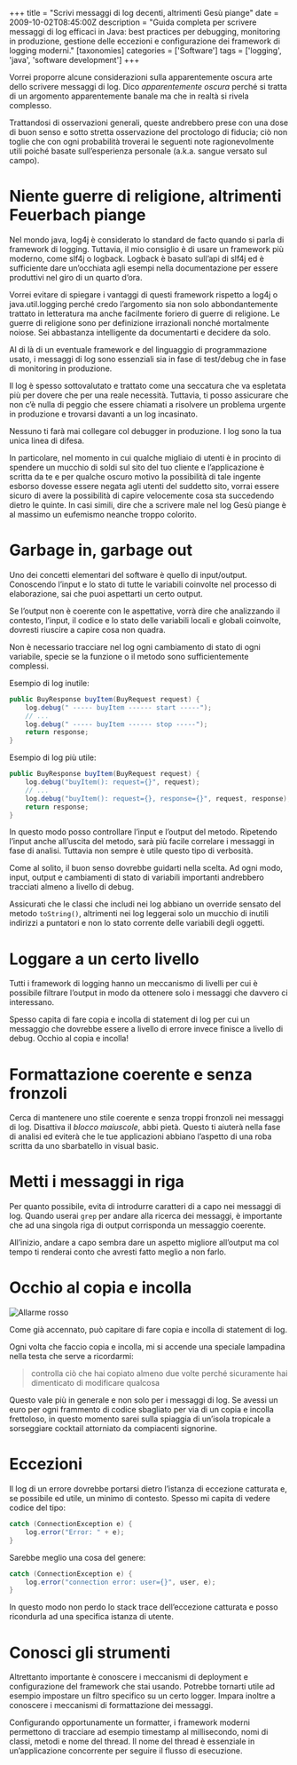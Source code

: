 +++
title = "Scrivi messaggi di log decenti, altrimenti Gesù piange"
date = 2009-10-02T08:45:00Z
description = "Guida completa per scrivere messaggi di log efficaci in Java: best practices per debugging, monitoring in produzione, gestione delle eccezioni e configurazione dei framework di logging moderni."
[taxonomies]
categories = ['Software']
tags = ['logging', 'java', 'software development']
+++

Vorrei proporre alcune considerazioni sulla apparentemente oscura arte dello
scrivere messaggi di log. Dico _apparentemente oscura_ perché si tratta di un
argomento apparentemente banale ma che in realtà si rivela complesso.

Trattandosi di osservazioni generali, queste andrebbero prese con una dose di
buon senso e sotto stretta osservazione del proctologo di fiducia; ciò non
toglie che con ogni probabilità troverai le seguenti note ragionevolmente utili
poiché basate sull’esperienza personale (a.k.a. sangue versato sul campo).

# Niente guerre di religione, altrimenti Feuerbach piange

Nel mondo java, log4j è considerato lo standard de facto quando si parla di
framework di logging. Tuttavia, il mio consiglio è di usare un framework più
moderno, come slf4j o logback. Logback è basato sull’api di slf4j ed è
sufficiente dare un’occhiata agli esempi nella documentazione per essere
produttivi nel giro di un quarto d’ora.

Vorrei evitare di spiegare i vantaggi di questi framework rispetto a log4j o
java.util.logging perché credo l’argomento sia non solo abbondantemente trattato
in letteratura ma anche facilmente foriero di guerre di religione. Le guerre di
religione sono per definizione irrazionali nonché mortalmente noiose. Sei
abbastanza intelligente da documentarti e decidere da solo.

Al di là di un eventuale framework e del linguaggio di programmazione usato, i
messaggi di log sono essenziali sia in fase di test/debug che in fase di
monitoring in produzione.

Il log è spesso sottovalutato e trattato come una seccatura che va espletata più
per dovere che per una reale necessità. Tuttavia, ti posso assicurare che non
c’è nulla di peggio che essere chiamati a risolvere un problema urgente in
produzione e trovarsi davanti a un log incasinato.

Nessuno ti farà mai collegare col debugger in produzione. I log sono la tua
unica linea di difesa.

In particolare, nel momento in cui qualche migliaio di utenti è in procinto di
spendere un mucchio di soldi sul sito del tuo cliente e l’applicazione è scritta
da te e per qualche oscuro motivo la possibilità di tale ingente esborso dovesse
essere negata agli utenti del suddetto sito, vorrai essere sicuro di avere la
possibilità di capire velocemente cosa sta succedendo dietro le quinte. In casi
simili, dire che a scrivere male nel log Gesù piange è al massimo un eufemismo
neanche troppo colorito.

# Garbage in, garbage out

Uno dei concetti elementari del software è quello di input/output. Conoscendo
l’input e lo stato di tutte le variabili coinvolte nel processo di elaborazione,
sai che puoi aspettarti un certo output.

Se l’output non è coerente con le aspettative, vorrà dire che analizzando il
contesto, l’input, il codice e lo stato delle variabili locali e globali
coinvolte, dovresti riuscire a capire cosa non quadra.

Non è necessario tracciare nel log ogni cambiamento di stato di ogni variabile,
specie se la funzione o il metodo sono sufficientemente complessi.

Esempio di log inutile:

```java
public BuyResponse buyItem(BuyRequest request) {
    log.debug(" ----- buyItem ------ start -----");
    // ...
    log.debug(" ----- buyItem ------ stop -----");
    return response;
}
```

Esempio di log più utile:

```java
public BuyResponse buyItem(BuyRequest request) {
    log.debug("buyItem(): request={}", request);
    // ...
    log.debug("buyItem(): request={}, response={}", request, response);
    return response;
}
```

In questo modo posso controllare l’input e l’output del metodo. Ripetendo
l’input anche all’uscita del metodo, sarà più facile correlare i messaggi in
fase di analisi. Tuttavia non sempre è utile questo tipo di verbosità.

Come al solito, il buon senso dovrebbe guidarti nella scelta. Ad ogni modo,
input, output e cambiamenti di stato di variabili importanti andrebbero
tracciati almeno a livello di debug.

Assicurati che le classi che includi nei log abbiano un override sensato del
metodo `toString()`, altrimenti nei log leggerai solo un mucchio di inutili
indirizzi a puntatori e non lo stato corrente delle variabili degli oggetti.

# Loggare a un certo livello

Tutti i framework di logging hanno un meccanismo di livelli per cui è possibile
filtrare l’output in modo da ottenere solo i messaggi che davvero ci
interessano.

Spesso capita di fare copia e incolla di statement di log per cui un messaggio
che dovrebbe essere a livello di errore invece finisce a livello di debug.
Occhio al copia e incolla!

# Formattazione coerente e senza fronzoli

Cerca di mantenere uno stile coerente e senza troppi fronzoli nei messaggi di
log. Disattiva il _blocco maiuscole_, abbi pietà. Questo ti aiuterà nella fase
di analisi ed eviterà che le tue applicazioni abbiano l’aspetto di una roba
scritta da uno sbarbatello in visual basic.

# Metti i messaggi in riga

Per quanto possibile, evita di introdurre caratteri di a capo nei messaggi di
log. Quando userai `grep` per andare alla ricerca dei messaggi, è importante che
ad una singola riga di output corrisponda un messaggio coerente.

All’inizio, andare a capo sembra dare un aspetto migliore all’output ma col
tempo ti renderai conto che avresti fatto meglio a non farlo.

# Occhio al copia e incolla

![Allarme rosso](../../images/posts/blinking-alarm.gif)

Come già accennato, può capitare di fare copia e incolla di statement di log.

Ogni volta che faccio copia e incolla, mi si accende una speciale lampadina
nella testa che serve a ricordarmi:

> controlla ciò che hai copiato almeno due volte perché sicuramente hai
> dimenticato di modificare qualcosa

Questo vale più in generale e non solo per i messaggi di log. Se avessi un euro
per ogni frammento di codice sbagliato per via di un copia e incolla frettoloso,
in questo momento sarei sulla spiaggia di un’isola tropicale a sorseggiare
cocktail attorniato da compiacenti signorine.

# Eccezioni

Il log di un errore dovrebbe portarsi dietro l’istanza di eccezione catturata e,
se possibile ed utile, un minimo di contesto. Spesso mi capita di vedere codice
del tipo:

```java
catch (ConnectionException e) {
    log.error("Error: " + e);
}
```

Sarebbe meglio una cosa del genere:

```java
catch (ConnectionException e) {
    log.error("connection error: user={}", user, e);
}
```

In questo modo non perdo lo stack trace dell’eccezione catturata e posso
ricondurla ad una specifica istanza di utente.

# Conosci gli strumenti

Altrettanto importante è conoscere i meccanismi di deployment e configurazione
del framework che stai usando. Potrebbe tornarti utile ad esempio impostare un
filtro specifico su un certo logger. Impara inoltre a conoscere i meccanismi di
formattazione dei messaggi.

Configurando opportunamente un formatter, i framework moderni permettono di
tracciare ad esempio timestamp al millisecondo, nomi di classi, metodi e nome
del thread. Il nome del thread è essenziale in un’applicazione concorrente per
seguire il flusso di esecuzione.
